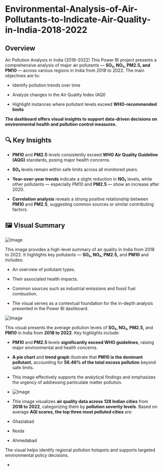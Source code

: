 # Environmental-Analysis-of-Air-Pollutants-to-Indicate-Air-Quality-in-India-2018-2022
## Overview
Air Pollution Analysis in India (2018–2022)
This Power BI project presents a comprehensive analysis of major air pollutants — <b> SO₂, NO₂, PM2.5, and PM10 </b>— across various regions in India from 2018 to 2022. The main objectives are to:

- Identify pollution trends over time

- Analyze changes in the Air Quality Index (AQI)

- Highlight instances where pollutant levels exceed <b>WHO-recommended limits

The dashboard offers visual insights to support data-driven decisions on environmental health and pollution control measures.
## 🔍 Key Insights
- PM10</b> and <b>PM2.5</b> levels consistently exceed <b>WHO Air Quality Guideline (AQG)</b> standards, posing major health concerns.

- <b>SO₂ </b>levels remain within safe limits across all monitored years.

- <b>Year-over-year trends </b>indicate a slight reduction in <b>NO₂</b> levels, while other pollutants — especially PM10 and <b>PM2.5 </b>— show an increase after 2020.

- <b>Correlation analysis</b> reveals a strong positive relationship between <b>PM10</b> and <b>PM2.5</b>, suggesting common sources or similar contributing factors.

## 🖼️ Visual Summary

![Image](https://github.com/user-attachments/assets/254512c8-91d0-4357-a16e-e166be466c79)

This image provides a high-level summary of air quality in India from 2018 to 2022. It highlights key pollutants — <b>SO₂, NO₂, PM2.5,</b> and <b>PM10</b> and includes:

- An overview of pollutant types.

- Their associated health impacts.

- Common sources such as industrial emissions and fossil fuel combustion.
- The visual serves as a contextual foundation for the in-depth analysis presented in the Power BI dashboard.

![Image](https://github.com/user-attachments/assets/afd84ff4-6fb5-4196-9c70-0290f28ec36f)

This visual presents the average pollution levels of <b>SO₂, NO₂, PM2.5,</b> and <b>PM10</b> in India from <b>2018 to 2022</b>. Key highlights include:

- <b>PM10</b> and<b> PM2.5 </b>levels <b>significantly exceed WHO guidelines</b>, raising major environmental and health concerns.

- <b>A pie chart</b> and <b>trend graph</b> illustrate that <b>PM10 is the dominant pollutant</b>, accounting for <b>56.46% of the total excess pollution</b> beyond safe limits.

- This image effectively supports the analytical findings and emphasizes the urgency of addressing particulate matter pollution.

- ![Image](https://github.com/user-attachments/assets/c46291cd-f581-463a-a2b5-1d900af51442)

- This image visualizes <b>air quality data across 128 Indian cities</b> from <b> 2018 to 2022</b>, categorizing them by <b>pollution severity levels</b>. Based on average <b>AQI scores, the top three most polluted cities </b>are:

- Ghaziabad

- Noida

- Ahmedabad

The visual helps identify regional pollution hotspots and supports targeted environmental policy decisions.

- 



